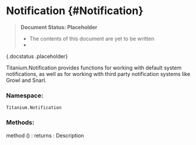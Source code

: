 Notification {#Notification}
============================

> **Document Status: Placeholder**  
> - The contents of this document are yet to be written  
> -
{.docstatus .placeholder}

Titanium.Notification provides functions for working with default system notifications, as well as for working with third party notification systems like Growl and Snarl.

### Namespace:

	Titanium.Notification

### Methods:

method () : returns
: Description